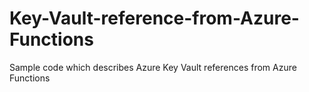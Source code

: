 # Key-Vault-reference-from-Azure-Functions
Sample code which describes Azure Key Vault references from Azure Functions
